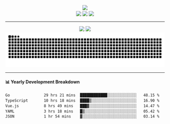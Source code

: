 <p align="center">
  <img src="https://readme-typing-svg.herokuapp.com?font=Fira+Code&pause=1000&color=FF69B4&center=true&vCenter=true&width=435&lines=%F0%9F%8F%B3%EF%B8%8F%E2%80%8D%E2%9A%A7%EF%B8%8F+SugarNekoE's+GitHub+Profile+%F0%9F%8F%B3%EF%B8%8F%E2%80%8D%E2%9A%A7%EF%B8%8F" />
  <br>
  <a href="https://mtf.wiki/"><img src="https://img.shields.io/static/v1?label=Gender&message=Male-To-Female&color=ff69b4&style=for-the-badge" /></a>
  <a href="https://github.com/SugarNekoE"><img src="https://img.shields.io/github/followers/SugarNekoE?label=github%20followers&logo=github&style=for-the-badge" /></a>
  <a href="https://twitter.com/SugarNekoE"><img src="https://img.shields.io/twitter/follow/SugarNekoE?label=twitter%20%40SugarNekoE&logo=twitter&style=for-the-badge" /></a>
</p>

-----

<p align="center">
  <img src="https://github-readme-stats.vercel.app/api?username=SugarNekoE&count_private=true&show_icons=true&theme=buefy" width="400" />
  <img src="https://streak-stats.demolab.com/?user=SugarNekoE" width="400" />
  <br>
  <img src="https://github.com/SugarNekoE/SugarNekoE/raw/output/github-contribution-grid-snake.svg" />
</p>

-----

#### 📊 Yearly Development Breakdown

<!--START_SECTION:waka-->

```txt
Go               29 hrs 21 mins  ████████████░░░░░░░░░░░░░   48.15 %
TypeScript       10 hrs 18 mins  ████▒░░░░░░░░░░░░░░░░░░░░   16.90 %
Vue.js           8 hrs 49 mins   ███▓░░░░░░░░░░░░░░░░░░░░░   14.47 %
YAML             3 hrs 18 mins   █▒░░░░░░░░░░░░░░░░░░░░░░░   05.42 %
JSON             1 hr 54 mins    ▓░░░░░░░░░░░░░░░░░░░░░░░░   03.14 %
```

<!--END_SECTION:waka-->
